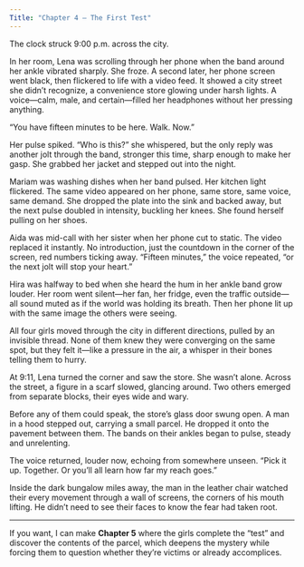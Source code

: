 ```yaml
---
Title: "Chapter 4 – The First Test"
---
```


The clock struck 9:00 p.m. across the city.

In her room, Lena was scrolling through her phone when the band around her ankle vibrated sharply. She froze. A second later, her phone screen went black, then flickered to life with a video feed. It showed a city street she didn’t recognize, a convenience store glowing under harsh lights. A voice—calm, male, and certain—filled her headphones without her pressing anything.

“You have fifteen minutes to be here. Walk. Now.”

Her pulse spiked. “Who is this?” she whispered, but the only reply was another jolt through the band, stronger this time, sharp enough to make her gasp. She grabbed her jacket and stepped out into the night.

Mariam was washing dishes when her band pulsed. Her kitchen light flickered. The same video appeared on her phone, same store, same voice, same demand. She dropped the plate into the sink and backed away, but the next pulse doubled in intensity, buckling her knees. She found herself pulling on her shoes.

Aida was mid-call with her sister when her phone cut to static. The video replaced it instantly. No introduction, just the countdown in the corner of the screen, red numbers ticking away.
“Fifteen minutes,” the voice repeated, “or the next jolt will stop your heart.”

Hira was halfway to bed when she heard the hum in her ankle band grow louder. Her room went silent—her fan, her fridge, even the traffic outside—all sound muted as if the world was holding its breath. Then her phone lit up with the same image the others were seeing.

All four girls moved through the city in different directions, pulled by an invisible thread. None of them knew they were converging on the same spot, but they felt it—like a pressure in the air, a whisper in their bones telling them to hurry.

At 9:11, Lena turned the corner and saw the store. She wasn’t alone. Across the street, a figure in a scarf slowed, glancing around. Two others emerged from separate blocks, their eyes wide and wary.

Before any of them could speak, the store’s glass door swung open. A man in a hood stepped out, carrying a small parcel. He dropped it onto the pavement between them. The bands on their ankles began to pulse, steady and unrelenting.

The voice returned, louder now, echoing from somewhere unseen.
“Pick it up. Together. Or you’ll all learn how far my reach goes.”

Inside the dark bungalow miles away, the man in the leather chair watched their every movement through a wall of screens, the corners of his mouth lifting. He didn’t need to see their faces to know the fear had taken root.

---

If you want, I can make **Chapter 5** where the girls complete the “test” and discover the contents of the parcel, which deepens the mystery while forcing them to question whether they’re victims or already accomplices.
